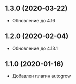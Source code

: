 ## 1.3.0 (2020-03-22)

* Обновление до 4.16

## 1.2.0 (2020-02-04)

* Обновление до 4.13.1

## 1.1.0 (2020-01-16)

* Добавлен плагин autogrow
